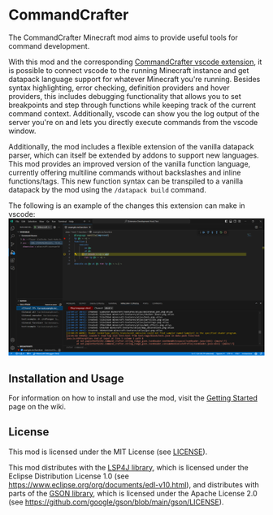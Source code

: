 # CommandCrafter

The CommandCrafter Minecraft mod aims to provide useful tools for command development.

With this mod and the corresponding [CommandCrafter vscode extension](https://marketplace.visualstudio.com/items?itemName=Papierkorb2292.commandcrafter), it is possible to connect vscode to the running Minecraft instance and get datapack language support for whatever Minecraft you're running. Besides syntax highlighting, error checking, definition providers and hover providers, this includes debugging functionality that allows you to set breakpoints and step through functions while keeping track of the current command context. Additionally, vscode can show you the log output of the server you're on and lets you directly execute commands from the vscode window.

Additionally, the mod includes a flexible extension of the vanilla datapack parser, which can itself be extended by addons to support new languages. This mod provides an improved version of the vanilla function language, currently offering multiline commands without backslashes and inline functions/tags. This new function syntax can be transpiled to a vanilla datapack by the mod using the `/datapack build` command.

The following is an example of the changes this extension can
make in vscode:
![A screenshot of vscode](editor_extensions/vscode/ExampleImage.png)

## Installation and Usage

For information on how to install and use the mod, visit the [Getting Started](wiki/Getting-Started) page on the wiki.

## License

This mod is licensed under the MIT License (see [LICENSE](LICENSE)).

This mod distributes with the [LSP4J library](https://github.com/eclipse-lsp4j/lsp4j), which is licensed under the Eclipse Distribution License 1.0 (see https://www.eclipse.org/org/documents/edl-v10.html), and distributes with parts of the [GSON library](https://github.com/google/gson), which is licensed under the Apache License 2.0 (see https://github.com/google/gson/blob/main/gson/LICENSE).  
